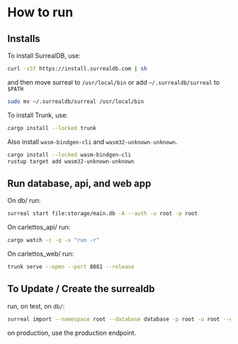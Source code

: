 # How to run

## Installs

To install SurrealDB, use:

```sh
curl -sSf https://install.surrealdb.com | sh
```

and then move surreal to `/usr/local/bin` or add `~/.surrealdb/surreal` to `$PATH`

```sh
sudo mv ~/.surrealdb/surreal /usr/local/bin
```

To install Trunk, use:

```sh
cargo install --locked trunk
```

Also install `wasm-bindgen-cli` and `wasm32-unknown-unknown`.

```sh
cargo install --locked wasm-bindgen-cli
rustup target add wasm32-unknown-unknown
```

## Run database, api, and web app

On db/ run:

```sh
surreal start file:storage/main.db -A --auth -u root -p root
```

On carlettos_api/ run:

```sh
cargo watch -c -q -x "run -r"
```

On carlettos_web/ run:

```sh
trunk serve --open --port 8081 --release
```

## To Update / Create the surrealdb
run, on test, on `db/`:
```sh
surreal import --namespace root --database database -p root -u root --endpoint http://localhost:8000 init.surreal
```
on production, use the production endpoint.
